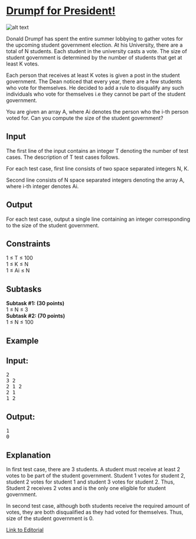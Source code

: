 # [Drumpf for President!](https://www.codechef.com/LTIME38/problems/STUDVOTE)

![alt text](https://codechef_shared.s3.amazonaws.com/upfiles/young-donald-trump-military-school.jpg)

Donald Drumpf has spent the entire summer lobbying to gather votes for the upcoming student government election. At his University, there are a total of N students. Each student in the university casts a vote. The size of student government is determined by the number of students that get at least K votes.</br>

Each person that receives at least K votes is given a post in the student government. The Dean noticed that every year, there are a few students who vote for themselves. He decided to add a rule to disqualify any such individuals who vote for themselves i.e they cannot be part of the student government.</br>

You are given an array A, where Ai denotes the person who the i-th person voted for. Can you compute the size of the student government?</br>

## Input
The first line of the input contains an integer T denoting the number of test cases. The description of T test cases follows.</br>

For each test case, first line consists of two space separated integers N, K.</br>

Second line consists of N space separated integers denoting the array A, where i-th integer denotes Ai.</br>

## Output
For each test case, output a single line containing an integer corresponding to the size of the student government.</br>

## Constraints
1 ≤ T ≤ 100</br>
1 ≤ K ≤ N</br>
1 ≤ Ai ≤ N</br>

## Subtasks
**Subtask #1: (30 points)**</br>
1 ≤ N ≤ 3</br>
**Subtask #2: (70 points)**</br>
1 ≤ N ≤ 100</br>

## Example
## Input:
<pre>
2
3 2
2 1 2
2 1
1 2
</pre>

## Output:
<pre>
1
0
</pre>

## Explanation
In first test case, there are 3 students. A student must receive at least 2 votes to be part of the student government. Student 1 votes for student 2, student 2 votes for student 1 and student 3 votes for student 2. Thus, Student 2 receives 2 votes and is the only one eligible for student government.</br>

In second test case, although both students receive the required amount of votes, they are both disqualified as they had voted for themselves. Thus, size of the student government is 0.</br>

[Link to Editorial](http://discuss.codechef.com/problems/STUDVOTE)

